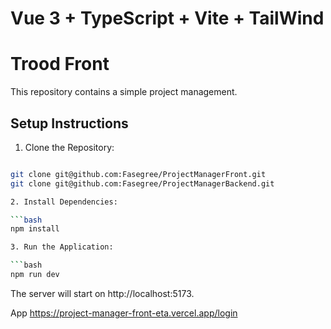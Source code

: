 # Vue 3 + TypeScript + Vite + TailWind

# Trood Front

This repository contains a simple project management.

## Setup Instructions

1. Clone the Repository:

````bash

git clone git@github.com:Fasegree/ProjectManagerFront.git
git clone git@github.com:Fasegree/ProjectManagerBackend.git

2. Install Dependencies:

```bash
npm install

3. Run the Application:

```bash
npm run dev

````

The server will start on http://localhost:5173.

App
https://project-manager-front-eta.vercel.app/login
